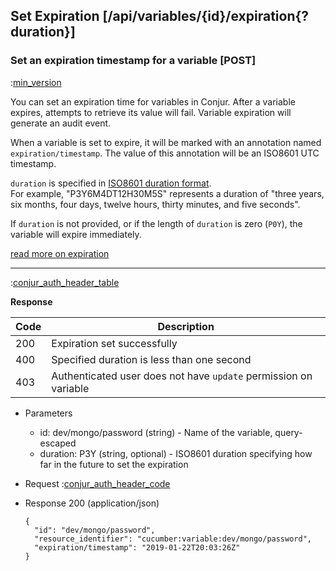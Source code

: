 ## Set Expiration [/api/variables/{id}/expiration{?duration}]

### Set an expiration timestamp for a variable [POST]

:[min_version](partials/min_version_4.6.md)

You can set an expiration time for variables in Conjur.
After a variable expires, attempts to retrieve its value will fail.
Variable expiration will generate an audit event.

When a variable is set to expire, it will be marked with an annotation named
`expiration/timestamp`. The value of this annotation will be an ISO8601 UTC timestamp.

`duration` is specified in [ISO8601 duration format](https://en.wikipedia.org/wiki/ISO_8601#Durations).
<br>
For example, "P3Y6M4DT12H30M5S" represents a duration of "three years, six months, four days, twelve hours, thirty minutes, and five seconds".

If `duration` is not provided, or if the length of `duration` is zero (`P0Y`),
the variable will expire immediately.

[read more on expiration](https://developer.conjur.net/tutorials/secrets/expiring-secrets.html)

---

:[conjur_auth_header_table](partials/conjur_auth_header_table.md)

**Response**

|Code|Description|
|----|-----------|
|200|Expiration set successfully|
|400|Specified duration is less than one second|
|403|Authenticated user does not have `update` permission on variable|

+ Parameters
    + id: dev/mongo/password (string) - Name of the variable, query-escaped
    + duration: P3Y (string, optional) - ISO8601 duration specifying how far in the future to set the expiration

+ Request
    :[conjur_auth_header_code](partials/conjur_auth_header_code.md)

+ Response 200 (application/json)

    ```
    {
      "id": "dev/mongo/password",
      "resource_identifier": "cucumber:variable:dev/mongo/password",
      "expiration/timestamp": "2019-01-22T20:03:26Z"
    }
    ```

